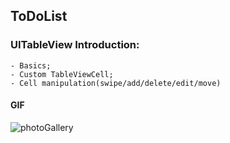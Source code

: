 ## ToDoList
### UITableView Introduction:
```
- Basics;
- Custom TableViewCell;
- Cell manipulation(swipe/add/delete/edit/move)
```
#### GIF
![photoGallery](TodoEmojiList/Assets.xcassets/ToDoList.gif)
